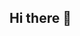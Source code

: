 ## Hi there 👋

<!--
**minminria/minminria** is a ✨ _special_ ✨ repository because its `README.md` (this file) appears on your GitHub profile.

Here are some ideas to get you started:

- 🔭 I’m currently working on a code
- 🌱 I’m currently learning code for more skills
- 👯 I’m looking to collaborate on people who have knowledge and help me
- 🤔 I’m looking for help with codes and making system
- 💬 Ask me about myself
- 📫 How to reach me: pm
- 😄 Pronouns: she/her
- ⚡ Fun fact:i like to learn but I'm lazy-->
